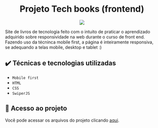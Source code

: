 <h1 align="center"> Projeto Tech books (frontend) </h1>
<p align="center">
<img loading="lazy" src="http://img.shields.io/static/v1?label=STATUS&message=CONCLUIDO&color=GREEN&style=for-the-badge"/>
</p>
Site de livros de tecnologia feito com o intuito de praticar o aprendizado adquirido sobre responsividade na web durante o curso de front end. Fazendo uso da técninca mobile first, a página é inteiramente responsiva, se adequando a telas mobile, desktop e tablet :) 



<h2> ✔️ Técnicas e tecnologias utilizadas </h2>

- ``Mobile first``
- ``HTML``
- ``CSS``
- ``SwiperJS``

## 📁 Acesso ao projeto
Você pode acessar os arquivos do projeto clicando [aqui]().
